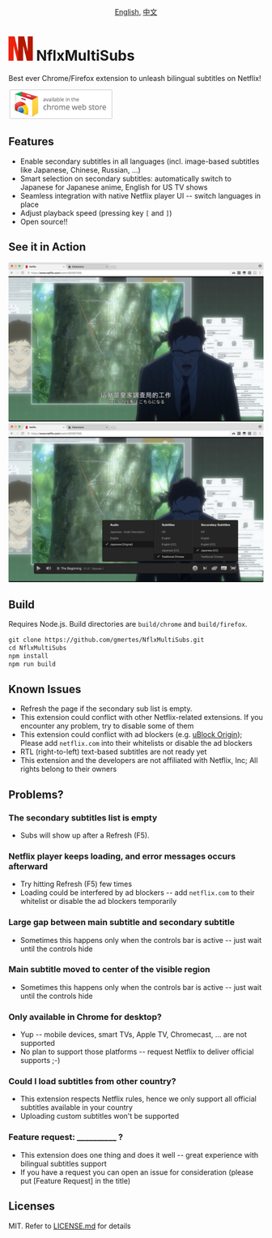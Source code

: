 <p align="center"><a href="README.md">English</a>, <a href="README_cn.md">中文</a></p>


<img src="docs/icon.png?raw=true" height="48"> NflxMultiSubs
============================================================
Best ever Chrome/Firefox extension to unleash bilingual subtitles on Netflix!


[![Download on Chrome Web Store](docs/chrome-webstore-badge58.png?raw=true)](https://chrome.google.com/webstore/detail/pjhnilfooknlkdonmjnleaomamfehkli/)



Features
--------
- Enable secondary subtitles in all languages (incl. image-based subtitles like Japanese, Chinese, Russian, …)
- Smart selection on secondary subtitles: automatically switch to Japanese for Japanese anime, English for US TV shows
- Seamless integration with native Netflix player UI -- switch languages in place
- Adjust playback speed (pressing key `[` and `]`)
- Open source!!



See it in Action
----------------
![Bilingual Subtitles with zh-tw/jp](docs/zh-ja.jpg?raw=true)
![Intergrated in original menu](docs/popup-menu.jpg?raw=true)


Build
-----
Requires Node.js. Build directories are `build/chrome` and `build/firefox`.
```
git clone https://github.com/gmertes/NflxMultiSubs.git
cd NflxMultiSubs
npm install
npm run build
```

Known Issues
-------------------------
- Refresh the page if the secondary sub list is empty.
- This extension could conflict with other Netflix-related extensions. If you encounter any problem, try to disable some of them
- This extension could conflict with ad blockers (e.g. [uBlock Origin](https://chrome.google.com/webstore/detail/ublock-origin/cjpalhdlnbpafiamejdnhcphjbkeiagm)); Please add `netflix.com` into their whitelists or disable the ad blockers
- RTL (right-to-left) text-based subtitles are not ready yet
- This extension and the developers are not affiliated with Netflix, Inc; All rights belong to their owners


Problems?
---------
### The secondary subtitles list is empty
- Subs will show up after a Refresh (F5).

### Netflix player keeps loading, and error messages occurs afterward
- Try hitting Refresh (F5) few times
- Loading could be interfered by ad blockers -- add `netflix.com` to their whitelist or disable the ad blockers temporarily

### Large gap between main subtitle and secondary subtitle
- Sometimes this happens only when the controls bar is active -- just wait until the controls hide

### Main subtitle moved to center of the visible region
- Sometimes this happens only when the controls bar is active -- just wait until the controls hide

### Only available in Chrome for desktop?
- Yup -- mobile devices, smart TVs, Apple TV, Chromecast, … are not supported
- No plan to support those platforms -- request Netflix to deliver official supports ;-)

### Could I load subtitles from other country?
- This extension respects Netflix rules, hence we only support all official subtitles available in your country
- Uploading custom subtitles won't be supported

### Feature request: __________ ?
- This extension does one thing and does it well -- great experience with bilingual subtitles support
- If you have a request you can open an issue for consideration (please put [Feature Request] in the title)


Licenses
--------
MIT. Refer to [LICENSE.md](LICENSE.md) for details
